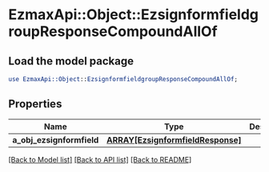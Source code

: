 # EzmaxApi::Object::EzsignformfieldgroupResponseCompoundAllOf

## Load the model package
```perl
use EzmaxApi::Object::EzsignformfieldgroupResponseCompoundAllOf;
```

## Properties
Name | Type | Description | Notes
------------ | ------------- | ------------- | -------------
**a_obj_ezsignformfield** | [**ARRAY[EzsignformfieldResponse]**](EzsignformfieldResponse.md) |  | 

[[Back to Model list]](../README.md#documentation-for-models) [[Back to API list]](../README.md#documentation-for-api-endpoints) [[Back to README]](../README.md)


